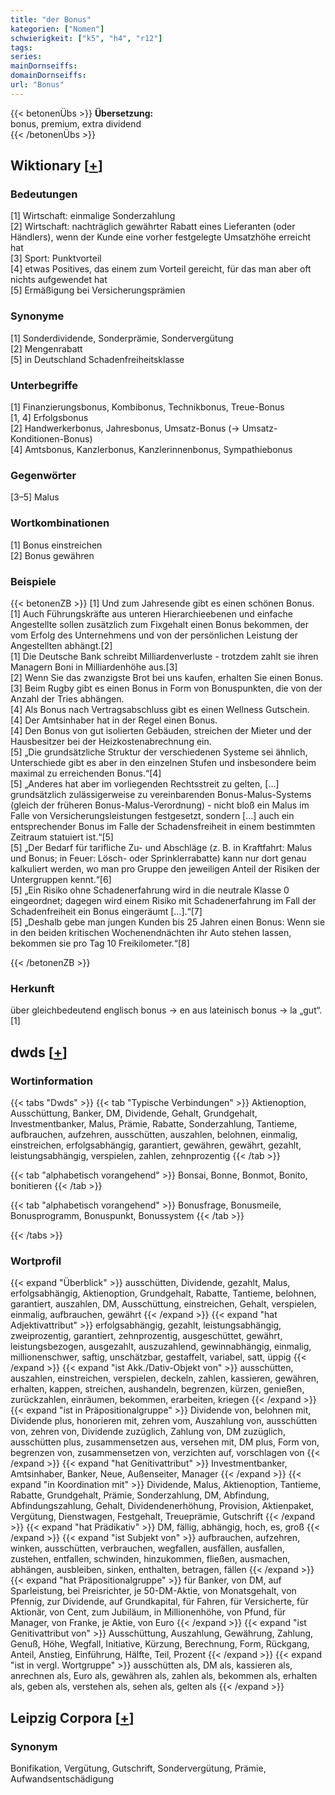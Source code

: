 ```yaml
---
title: "der Bonus"
kategorien: ["Nomen"]
schwierigkeit: ["k5", "h4", "r12"]
tags:
series:
mainDornseiffs:
domainDornseiffs:
url: "Bonus"
---
```


{{< betonenÜbs >}}
**Übersetzung:**  
bonus, premium, extra  dividend  
{{< /betonenÜbs >}}

## Wiktionary [[+](https://de.wiktionary.org/wiki/Bonus)]

### Bedeutungen
[1] Wirtschaft: einmalige Sonderzahlung  
[2] Wirtschaft: nachträglich gewährter Rabatt eines Lieferanten (oder Händlers), wenn der Kunde eine vorher festgelegte Umsatzhöhe erreicht hat  
[3] Sport: Punktvorteil  
[4] etwas Positives, das einem zum Vorteil gereicht, für das man aber oft nichts aufgewendet hat  
[5] Ermäßigung bei Versicherungsprämien  

### Synonyme
[1] Sonderdividende, Sonderprämie, Sondervergütung  
[2] Mengenrabatt  
[5] in Deutschland Schadenfreiheitsklasse  

### Unterbegriffe
[1] Finanzierungsbonus, Kombibonus, Technikbonus, Treue-Bonus  
[1, 4] Erfolgsbonus  
[2] Handwerkerbonus, Jahresbonus, Umsatz-Bonus (→ Umsatz-Konditionen-Bonus)  
[4] Amtsbonus, Kanzlerbonus, Kanzlerinnenbonus, Sympathiebonus  

### Gegenwörter
[3–5] Malus  

### Wortkombinationen
[1] Bonus einstreichen  
[2] Bonus gewähren  

### Beispiele
{{< betonenZB >}}
[1] Und zum Jahresende gibt es einen schönen Bonus.  
[1] Auch Führungskräfte aus unteren Hierarchieebenen und einfache Angestellte sollen zusätzlich zum Fixgehalt einen Bonus bekommen, der vom Erfolg des Unternehmens und von der persönlichen Leistung der Angestellten abhängt.[2]  
[1] Die Deutsche Bank schreibt Milliardenverluste - trotzdem zahlt sie ihren Managern Boni in Milliardenhöhe aus.[3]  
[2] Wenn Sie das zwanzigste Brot bei uns kaufen, erhalten Sie einen Bonus.  
[3] Beim Rugby gibt es einen Bonus in Form von Bonuspunkten, die von der Anzahl der Tries abhängen.  
[4] Als Bonus nach Vertragsabschluss gibt es einen Wellness Gutschein.  
[4] Der Amtsinhaber hat in der Regel einen Bonus.  
[4] Den Bonus von gut isolierten Gebäuden, streichen der Mieter und der Hausbesitzer bei der Heizkostenabrechnung ein.  
[5] „Die grundsätzliche Struktur der verschiedenen Systeme sei ähnlich, Unterschiede gibt es aber in den einzelnen Stufen und insbesondere beim maximal zu erreichenden Bonus.“[4]  
[5] „Anderes hat aber im vorliegenden Rechtsstreit zu gelten, […] grundsätzlich zulässigerweise zu vereinbarenden Bonus-Malus-Systems (gleich der früheren Bonus-Malus-Verordnung) - nicht bloß ein Malus im Falle von Versicherungsleistungen festgesetzt, sondern […] auch ein entsprechender Bonus im Falle der Schadensfreiheit in einem bestimmten Zeitraum statuiert ist.“[5]  
[5] „Der Bedarf für tarifliche Zu- und Abschläge (z. B. in Kraftfahrt: Malus und Bonus; in Feuer: Lösch- oder Sprinklerrabatte) kann nur dort genau kalkuliert werden, wo man pro Gruppe den jeweiligen Anteil der Risiken der Untergruppen kennt.“[6]  
[5] „Ein Risiko ohne Schadenerfahrung wird in die neutrale Klasse 0 eingeordnet; dagegen wird einem Risiko mit Schadenerfahrung im Fall der Schadenfreiheit ein Bonus eingeräumt […].“[7]  
[5] „Deshalb gebe man jungen Kunden bis 25 Jahren einen Bonus: Wenn sie in den beiden kritischen Wochenendnächten ihr Auto stehen lassen, bekommen sie pro Tag 10 Freikilometer.“[8]  

{{< /betonenZB >}}
### Herkunft
über gleichbedeutend englisch bonus → en aus lateinisch bonus → la „gut“.[1]  



## dwds [[+](https://www.dwds.de/wb/Bonus)]

### Wortinformation
{{< tabs "Dwds" >}}
{{< tab "Typische Verbindungen" >}}
Aktienoption, Ausschüttung, Banker, DM, Dividende, Gehalt, Grundgehalt, Investmentbanker, Malus, Prämie, Rabatte, Sonderzahlung, Tantieme, aufbrauchen, aufzehren, ausschütten, auszahlen, belohnen, einmalig, einstreichen, erfolgsabhängig, garantiert, gewähren, gewährt, gezahlt, leistungsabhängig, verspielen, zahlen, zehnprozentig
{{< /tab >}}

{{< tab "alphabetisch vorangehend" >}}
Bonsai, Bonne, Bonmot, Bonito, bonitieren
{{< /tab >}}

{{< tab "alphabetisch vorangehend" >}}
Bonusfrage, Bonusmeile, Bonusprogramm, Bonuspunkt, Bonussystem
{{< /tab >}}

{{< /tabs >}}

### Wortprofil
{{< expand "Überblick" >}} ausschütten, Dividende, gezahlt, Malus, erfolgsabhängig, Aktienoption, Grundgehalt, Rabatte, Tantieme, belohnen, garantiert, auszahlen, DM, Ausschüttung, einstreichen, Gehalt, verspielen, einmalig, aufbrauchen, gewährt {{< /expand >}}
{{< expand "hat Adjektivattribut" >}} erfolgsabhängig, gezahlt, leistungsabhängig, zweiprozentig, garantiert, zehnprozentig, ausgeschüttet, gewährt, leistungsbezogen, ausgezahlt, auszuzahlend, gewinnabhängig, einmalig, millionenschwer, saftig, unschätzbar, gestaffelt, variabel, satt, üppig {{< /expand >}}
{{< expand "ist Akk./Dativ-Objekt von" >}} ausschütten, auszahlen, einstreichen, verspielen, deckeln, zahlen, kassieren, gewähren, erhalten, kappen, streichen, aushandeln, begrenzen, kürzen, genießen, zurückzahlen, einräumen, bekommen, erarbeiten, kriegen {{< /expand >}}
{{< expand "ist in Präpositionalgruppe" >}} Dividende von, belohnen mit, Dividende plus, honorieren mit, zehren vom, Auszahlung von, ausschütten von, zehren von, Dividende zuzüglich, Zahlung von, DM zuzüglich, ausschütten plus, zusammensetzen aus, versehen mit, DM plus, Form von, begrenzen von, zusammensetzen von, verzichten auf, vorschlagen von {{< /expand >}}
{{< expand "hat Genitivattribut" >}} Investmentbanker, Amtsinhaber, Banker, Neue, Außenseiter, Manager {{< /expand >}}
{{< expand "in Koordination mit" >}} Dividende, Malus, Aktienoption, Tantieme, Rabatte, Grundgehalt, Prämie, Sonderzahlung, DM, Abfindung, Abfindungszahlung, Gehalt, Dividendenerhöhung, Provision, Aktienpaket, Vergütung, Dienstwagen, Festgehalt, Treueprämie, Gutschrift {{< /expand >}}
{{< expand "hat Prädikativ" >}} DM, fällig, abhängig, hoch, es, groß {{< /expand >}}
{{< expand "ist Subjekt von" >}} aufbrauchen, aufzehren, winken, ausschütten, verbrauchen, wegfallen, ausfällen, ausfallen, zustehen, entfallen, schwinden, hinzukommen, fließen, ausmachen, abhängen, ausbleiben, sinken, enthalten, betragen, fällen {{< /expand >}}
{{< expand "hat Präpositionalgruppe" >}} für Banker, von DM, auf Sparleistung, bei Preisrichter, je 50-DM-Aktie, von Monatsgehalt, von Pfennig, zur Dividende, auf Grundkapital, für Fahren, für Versicherte, für Aktionär, von Cent, zum Jubiläum, in Millionenhöhe, von Pfund, für Manager, von Franke, je Aktie, von Euro {{< /expand >}}
{{< expand "ist Genitivattribut von" >}} Ausschüttung, Auszahlung, Gewährung, Zahlung, Genuß, Höhe, Wegfall, Initiative, Kürzung, Berechnung, Form, Rückgang, Anteil, Anstieg, Einführung, Hälfte, Teil, Prozent {{< /expand >}}
{{< expand "ist in vergl. Wortgruppe" >}} ausschütten als, DM als, kassieren als, anrechnen als, Euro als, gewähren als, zahlen als, bekommen als, erhalten als, geben als, verstehen als, sehen als, gelten als {{< /expand >}}

## Leipzig Corpora [[+](https://corpora.uni-leipzig.de/en/res?word=Bonus&corpusId=deu_newscrawl-public_2018)]


### Synonym
Bonifikation, Vergütung, Gutschrift, Sondervergütung, Prämie, Aufwandsentschädigung

